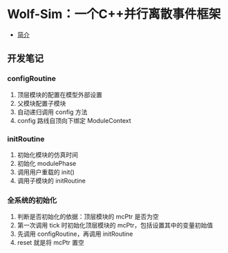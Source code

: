 # Wolf-Sim：一个C++并行离散事件框架

<!-- 目录 -->
- [简介](#简介)
  
## 开发笔记

### configRoutine

1. 顶层模块的配置在模型外部设置
2. 父模块配置子模块
3. 自动递归调用 config 方法
4. config 路线自顶向下绑定 ModuleContext

### initRoutine

1. 初始化模块的仿真时间
2. 初始化 modulePhase
3. 调用用户重载的 init()
4. 调用子模块的 initRoutine

### 全系统的初始化

1. 判断是否初始化的依据：顶层模块的 mcPtr 是否为空
2. 第一次调用 tick 时初始化顶层模块的 mcPtr，包括设置其中的变量初始值
3. 先调用 configRoutine，再调用 initRoutine
4. reset 就是将 mcPtr 置空